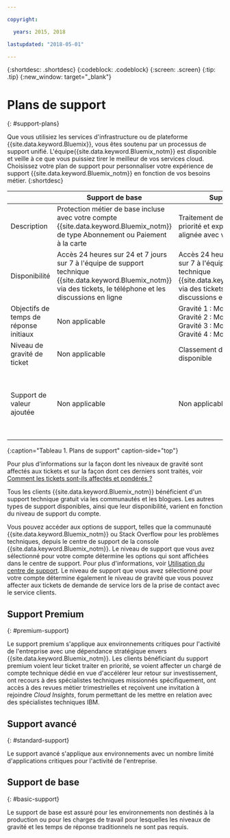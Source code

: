 ```yaml
---

copyright:

  years: 2015, 2018

lastupdated: "2018-05-01"

---
```



{:shortdesc: .shortdesc}
{:codeblock: .codeblock}
{:screen: .screen}
{:tip: .tip}
{:new_window: target="_blank"}

# Plans de support
{: #support-plans}

Que vous utilisiez les services d'infrastructure ou de plateforme {{site.data.keyword.Bluemix}}, vous êtes soutenu par un processus de support unifié. L'équipe{{site.data.keyword.Bluemix_notm}} est disponible et veille à ce que vous puissiez tirer le meilleur de vos services cloud. Choisissez votre plan de support pour personnaliser votre expérience de support {{site.data.keyword.Bluemix_notm}} en fonction de vos besoins métier.
{:shortdesc}

|  | Support de base | Support avancé | Support premium |
|-------------|-------------|-------------|-------------|
| Description |	Protection métier de base incluse avec votre compte {{site.data.keyword.Bluemix_notm}} de type Abonnement ou Paiement à la carte | Traitement des tickets classé par priorité et expérience de support alignée avec vos besoin métier | Mandat client aligné avec votre résultat métier pour accélérer votre retour sur investissement |
| Disponibilité | Accès 24 heures sur 24 et 7 jours sur 7 à l'équipe de support technique {{site.data.keyword.Bluemix_notm}} via des tickets, le téléphone et les discussions en ligne | Accès 24 heures sur 24 et 7 jours sur 7 à l'équipe de support technique {{site.data.keyword.Bluemix_notm}} via des tickets, le téléphone et les discussions en ligne | Accès 24 heures sur 24 et 7 jours sur 7 à l'équipe de support technique {{site.data.keyword.Bluemix_notm}} via des tickets, le téléphone et les discussions en ligne |
| Objectifs de temps de réponse initiaux | Non applicable | Gravité 1 : Moins d'une heure <br />Gravité 2 : Moins de 2 heures <br />Gravité 3 : Moins de 4 heures <br />Gravité 4 : Moins de 8 heures | Gravité 1 : Moins d'une heure <br />Gravité 2 : Moins de 90 minutes <br />Gravité 3 : moins de 2 heures <br />Gravité 4 : Moins de 4 heures |
| Niveau de gravité de ticket | Non applicable | Classement de gravité de ticket disponible | Classement de gravité de ticket disponible |
| Support de valeur ajoutée | Non applicable | Non applicable | Chargé de compte technique (TAM) affecté <br /><br />Revues métier trimestrielles <br /><br />Accès aux spécialistes <br /><br />Invitation à  *Cloud Insights* |
{:caption="Tableau 1. Plans de support" caption-side="top"}

Pour plus d'informations sur la façon dont les niveaux de gravité sont affectés aux tickets et sur la façon dont ces derniers sont traités, voir [Comment les tickets sont-ils affectés et pondérés ?](/docs/get-support/ticketweight.html)

Tous les clients {{site.data.keyword.Bluemix_notm}} bénéficient d'un support technique gratuit via les communautés et les blogues. Les autres types de support disponibles, ainsi que leur disponibilité, varient en fonction du niveau de support du compte.


Vous pouvez accéder aux options de support, telles que la communauté {{site.data.keyword.Bluemix_notm}} ou Stack Overflow pour les problèmes techniques, depuis le centre de support de la console {{site.data.keyword.Bluemix_notm}}. Le niveau de support que vous avez sélectionné pour votre compte détermine les options qui sont affichées dans le centre de support. Pour plus d'informations, voir [Utilisation du centre de support](/docs/get-support/howtogetsupport.html#using-avatar). Le niveau de support que vous avez sélectionné pour votre compte détermine également le niveau de gravité que vous pouvez affecter aux tickets de demande de service lors de la prise de contact avec le service clients.


## Support Premium
{: #premium-support}

Le support premium s'applique aux environnements critiques pour l'activité de l'entreprise avec une dépendance stratégique envers {{site.data.keyword.Bluemix_notm}}. Les clients bénéficiant du support premium voient leur ticket traiter en priorité, se voient affecter un chargé de compte technique dédié en vue d'accélérer leur retour sur investissement, ont recours à des spécialistes techniques missionnés spécifiquement, ont accès à des revues métier trimestrielles et reçoivent une invitation à rejoindre *Cloud Insights*, forum permettant de les mettre en relation avec des spécialistes techniques IBM. 


## Support avancé
{: #standard-support}

Le support avancé s'applique aux environnements avec un nombre limité d'applications critiques pour l'activité de l'entreprise.

## Support de base
{: #basic-support}

Le support de base est assuré pour les environnements non destinés à la production ou pour les charges de travail pour lesquelles les niveaux de gravité et les temps de réponse traditionnels ne sont pas requis.
